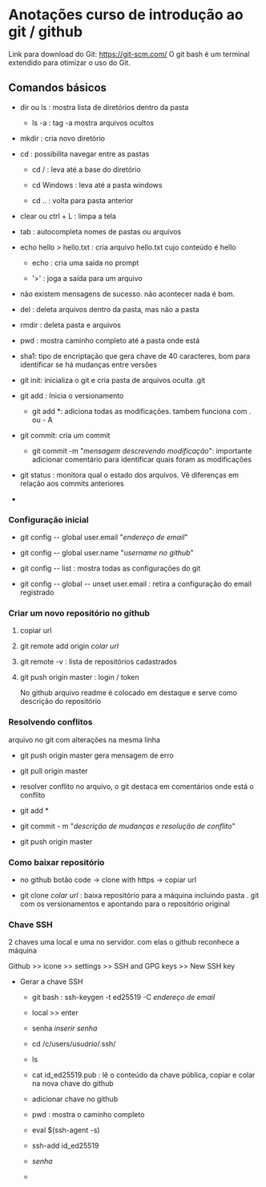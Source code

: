 # Anotações curso de introdução ao git / github

Link para download do Git: https://git-scm.com/
O git bash é um terminal extendido para otimizar o uso do Git.

## Comandos básicos

- dir ou ls : mostra lista de diretórios dentro da pasta
  
  - ls -a : tag -a mostra arquivos ocultos

- mkdir : cria novo diretório

- cd : possibilita navegar entre as pastas
  
  - cd  / : leva até a base do diretório
  
  - cd Windows : leva até a pasta windows
  
  - cd .. : volta para pasta anterior

- clear ou ctrl + L : limpa a tela

- tab : autocompleta nomes de pastas ou arquivos

- echo hello > hello.txt : cria arquivo hello.txt cujo conteúdo é hello
  
  - echo : cria uma saída no prompt
  
  - '>' : joga  a saída para um arquivo

- não existem mensagens de sucesso. não acontecer nada é bom.

- del : deleta arquivos dentro da pasta, mas não a pasta

- rmdir : deleta pasta e arquivos

- pwd : mostra caminho completo até a pasta onde está

- sha1:  tipo de encriptação que gera chave de 40 caracteres, bom para identificar se há mudanças entre versões

- git init: inicializa o git e cria pasta de arquivos oculta .git

- git add : Inicia o versionamento
  
  - git add *: adiciona todas as modificações. tambem funciona com  . ou - A

- git commit: cria um commit
  
  - git commit -m "*mensagem descrevendo modificação*": importante adicionar comentário para identificar quais foram as modificações

- git status : monitora qual o estado dos arquivos. Vê diferenças em relação aos commits anteriores

- 

### Configuração inicial

- git config -- global user.email "*endereço de email*"

- git config -- global user.name "*username no github*"

- git config -- list : mostra todas as configurações do git

- git config -- global -- unset user.email : retira a configuração do email registrado

### Criar um novo repositório no github

1. copiar url

2. git remote add origin *colar url*

3. git remote -v : lista de repositórios cadastrados

4. git push origin master : login / token
   
   No github arquivo readme é colocado em destaque e serve como descrição do repositório

### Resolvendo conflitos

arquivo no git com alterações na mesma linha

- git push origin master gera mensagem de erro

- git pull origin master

- resolver conflito no arquivo, o git destaca em comentários onde está o conflito

- git add *   

- git commit - m "*descrição de mudanças e resolução de conflito*"

- git push origin master

### Como baixar repositório

- no github botão code -> clone with https -> copiar url

- git clone *colar url* : baixa repositório para a máquina incluindo pasta . git com os versionamentos e apontando para o repositório original

### Chave SSH

2 chaves uma local e uma no servidor. com elas o github reconhece a máquina

Github >> icone >> settings >> SSH and GPG keys >> New SSH key

- Gerar a chave SSH
  
  - git bash : ssh-keygen -t ed25519 -C *endereço de email*
  
  - local >> enter
  
  - senha *inserir senha*
  
  - cd  /c/users/*usuário*/.ssh/
  
  - ls
  
  - cat id_ed25519.pub : lê o conteúdo da chave pública, copiar e colar na nova chave do github
  
  - adicionar chave no github
  
  - pwd : mostra o caminho completo
  
  - eval $(ssh-agent -s) 
  
  - ssh-add id_ed25519
  
  - *senha*
  
  - 


